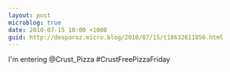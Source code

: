```yaml
---
layout: post
microblog: true
date: 2010-07-15 10:00 +1000
guid: http://desparoz.micro.blog/2010/07/15/t18632611856.html
---
```

I'm entering @Crust_Pizza #CrustFreePizzaFriday
